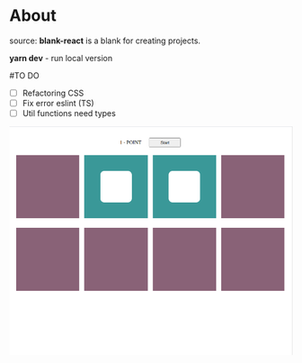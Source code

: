 # About
source: **blank-react** is a blank for creating projects.

**yarn dev** -  run local version

#TO DO
- [ ] Refactoring CSS
- [ ] Fix error eslint (TS)
- [ ] Util functions need types  

![alt text](/image/card-game-react.png)


